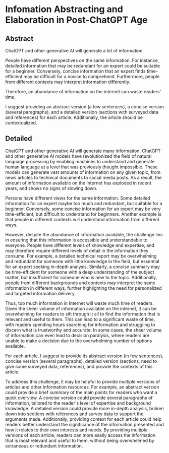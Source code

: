 # Infomation Abstracting and Elaboration in Post-ChatGPT Age


## Abstract


ChatGPT and other generative AI will generate a lot of information.

People have different perspectives on the same information. For instance, detailed information that may be redundant for an expert could be suitable for a beginner. Conversely, concise information that an expert finds time-efficient may be difficult for a novice to comprehend. Furthermore, people from different contexts may interpret information differently.

Therefore, an abundance of information on the internet can waste readers' time.

I suggest providing an abstract version (a few sentences), a concise version (several paragraphs), and a detailed version (sections with surveyed data and references) for each article. Additionally, the article should be contextualized.





## Detailed


ChatGPT and other generative AI will generate many information. ChatGPT and other generative AI models have revolutionized the field of natural language processing by enabling machines to understand and generate human language at a level that was previously thought impossible. These models can generate vast amounts of information on any given topic, from news articles to technical documents to social media posts. As a result, the amount of information available on the internet has exploded in recent years, and shows no signs of slowing down.

Persons have different views for the same information. Some detailed information for an expert maybe too much and redundant, but suitable for a beginner. Conversely, some concise information for an expert may be very time-efficient, but difficult to understand for beginners. Another example is that people in different contexts will understand information from different ways.

However, despite the abundance of information available, the challenge lies in ensuring that this information is accessible and understandable to everyone. People have different levels of knowledge and expertise, and may therefore require different levels of detail in the information they consume. For example, a detailed technical report may be overwhelming and redundant for someone with little knowledge in the field, but essential for an expert seeking in-depth analysis. Similarly, a concise summary may be time-efficient for someone with a deep understanding of the subject matter, but insufficient for someone who is new to the topic. Additionally, people from different backgrounds and contexts may interpret the same information in different ways, further highlighting the need for personalized and targeted information delivery.

Thus, too much information in Internet will waste much time of readers. Given the sheer volume of information available on the internet, it can be overwhelming for readers to sift through it all to find the information that is relevant and useful to them. This can lead to a significant waste of time, with readers spending hours searching for information and struggling to discern what is trustworthy and accurate. In some cases, the sheer volume of information can even lead to decision paralysis, where readers are unable to make a decision due to the overwhelming number of options available.

For each article, I suggest to provide its abstract version (in few sentences), concise version (several paragraphs), detailed version (sections, need to give some surveyed data, references), and provide the contexts of this article.

To address this challenge, it may be helpful to provide multiple versions of articles and other information resources. For example, an abstract version could provide a brief summary of the main points for readers who want a quick overview. A concise version could provide several paragraphs of information, tailored to the reader's level of expertise and background knowledge. A detailed version could provide more in-depth analysis, broken down into sections with references and survey data to support the arguments made. Additionally, providing context for each article could help readers better understand the significance of the information presented and how it relates to their own interests and needs. By providing multiple versions of each article, readers can more easily access the information that is most relevant and useful to them, without being overwhelmed by extraneous or redundant information.













































